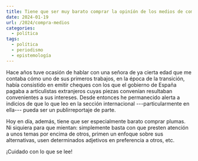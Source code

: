 ```yaml
---
title: Tiene que ser muy barato comprar la opiníón de los medios de comunicación, así que...
date: 2024-01-19
url: /2024/compra-medios
categories:
  - política
tags:
  - política
  - periodismo
  - epistemología
---
```


Hace años tuve ocasión de hablar con una señora de ya cierta edad que me contaba cómo uno de sus primeros trabajos, en la época de la transición, había consistido en emitir cheques con los que el gobierno de España pagaba a articulistas extranjeros cuyas piezas convenían resultaban convenientes a sus intereses. Desde entonces he permanecido alerta a indicios de que lo que leo en la sección internacional ---particularmente en ella--- pueda ser un publirreportaje de parte.

Hoy en día, además, tiene que ser especialmente barato comprar plumas. Ni siquiera para que mientan: simplemente basta con que presten atención a unos temas por encima de otros, primen un enfoque sobre sus alternativas, usen determinados adjetivos en preferencia a otros, etc.

¡Cuidado con lo que se lee!
